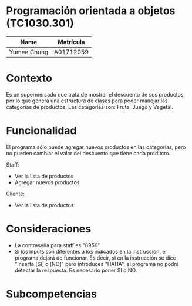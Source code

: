 # Programación orientada a objetos (TC1030.301)
| Name | Matrícula |
| :---: | :---:|
| Yumee Chung | A01712059 |

# Contexto
Es un supermercado que trata de mostrar el descuento de sus productos, por lo que genera una estructura de clases para poder manejar las categorías de productos. Las categorías son: Fruta, Juego y Vegetal. 

# Funcionalidad
El programa sólo puede agregar nuevos productos en las categorías, pero no pueden cambiar el valor del descuento que tiene cada producto.

Staff:
- Ver la lista de productos
- Agregar nuevos productos

Cliente:
- Ver la lista de productos

# Consideraciones
- La contraseña para staff es "8956"
- Si los inputs son diferentes a los indicados en la instrucción, el programa dejará de funcionar. Es decir, si en la instrucción se dice "Inserta [SI] o [NO]" pero introduces "HAHA", el programa no podrá detectar la respuesta. Es necesario poner SI o NO.

# Subcompetencias
